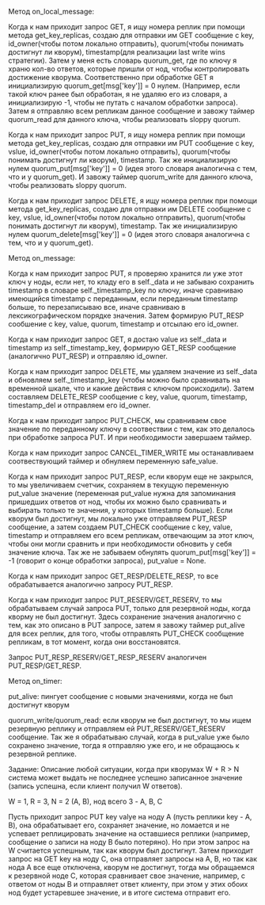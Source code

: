 Метод on_local_message:

Когда к нам приходит запрос GET, я ищу номера реплик при помощи метода get_key_replicas, создаю для отправки им GET сообщение с key, id_owner(чтобы потом локально отправить), 
quorum(чтобы понимать достигнут ли кворум), timestamp(для реализации last write wins стратегии). Затем у меня есть словарь quorum_get, где по ключу я храню кол-во ответов, которые пришли от нод, чтобы
контролировать достижение кворума. Соответственно при обработке GET я инициализирую quorum_get[msg['key']] = 0 нулем. (Например, если 
такой ключ ранее был обработан, я не удаляю его из словаря, а инициализирую -1, чтобы не путать с началом обработки запроса). Затем я отправляю всем репликам данное сообщение и завожу таймер quorum_read для
данного ключа, чтобы реализовать sloppy quorum. 


Когда к нам приходит запрос PUT, я ищу номера реплик при помощи метода get_key_replicas, создаю для отправки им PUT сообщение с key, vslue, id_owner(чтобы потом локально отправить), 
quorum(чтобы понимать достигнут ли кворум), timestamp. Так же инициализирую нулем quorum_put[msg['key']] = 0 (идея этого словаря аналогична с тем, что и у quorum_get). 
И завожу таймер quorum_write для данного ключа, чтобы реализовать sloppy quorum.

Когда к нам приходит запрос DELETE, я ищу номера реплик при помощи метода get_key_replicas, создаю для отправки им DELETE сообщение с key, vslue, id_owner(чтобы потом локально отправить), 
quorum(чтобы понимать достигнут ли кворум), timestamp. Так же инициализирую нулем quorum_delete[msg['key']] = 0 (идея этого словаря аналогична с тем, что и у quorum_get). 

Метод on_message:

Когда к нам приходит запрос PUT, я проверяю хранится ли уже этот ключ у ноды, если нет, то кладу его в self._data и не забываю сохранить timestamp в словаре self._timestamp_key по ключу, 
иначе сравниваю имеющийся timestamp с переданным, если переданным timestamp больше, то перезаписываю все, иначе сравниваю в лексикографическом порядке значения. 
Затем формирую PUT_RESP сообшение с key, value, quorum, timestamp и отсылаю его id_owner.

Когда к нам приходит запрос GET, я достаю value из self._data и timestamp из self._timestamp_key, формирую GET_RESP сообщение (аналогично PUT_RESP) и отправляю id_owner.

Когда к нам приходит запрос DELETE, мы удаляем значение из self._data и обновляем self._timestamp_key (чтобы можно было сравнивать на временной шкале, что и какие действия с ключом происходили).
Затем составляем DELETE_RESP сообщение с key, value, quorum, timestamp, timestamp_del и отправляем его id_owner.

Когда к нам приходит запрос PUT_CHECK, мы сравниваем свое значение по переданному ключу в соотвествии с тем, как это делалось при обработке запроса PUT. И при необходимости завершаем таймер. 

Когда к нам приходит запрос CANCEL_TIMER_WRITE мы останавливаем соотвествующий таймер и обнуляем переменную safe_value.

Когда к нам приходит запрос PUT_RESP, если кворум еще не закрылся, то мы увеличиваем счетчик, сохраняем в текущую переменную put_value значение (переменная put_value нужна для запоминания пришедших ответов от нод, чтобы их можно было сравнивать и выбирать только те значения, у которых timestamp больше).
Если кворум был достигнут, мы локально уже отправляем PUT_RESP сообщение, а затем создаем PUT_CHECK сообщение с key, value, timestamp и отправляем его всем репликам, отвечающим за этот ключ, чтобы они могли сравнить и при необходимости обновить у себя значение ключа. 
Так же не забываем обнулять quorum_put[msg['key']] = -1 (говорит о конце обработки запроса), put_value = None.

Когда к нам приходит запрос GET_RESP/DELETE_RESP, то все обрабатывается аналогично запросу PUT_RESP.

Когда к нам приходит запрос PUT_RESERV/GET_RESERV, то мы обрабатываем случай запроса PUT, только для резервной ноды, когда кворму не был достигнут. Здесь сохранение значения аналогично с тем, как это описано в PUT запросе, 
затем я завожу таймер put_alive для всех реплик, для того, чтобы отправлять PUT_CHECK сообщение репликам, в тот момент, когда они восстановятся. 

Запрос PUT_RESP_RESERV/GET_RESP_RESERV аналогичен PUT_RESP/GET_RESP.

Метод on_timer:

put_alive: пингует сообщение с новыми значениями, когда не был достигнут кворум 

quorum_write/quorum_read: если кворум не был достигнут, то мы ищем резервную реплику и отправляем ей PUT_RESERV/GET_RESERV сообщение. Так же я обрабатываю случай, когда в put_value 
уже было сохранено значение, тогда я отправляю уже его, и не обращаюсь к резервной реплике. 

Задание: 
Описание любой ситуации, когда при кворумах W + R > N система может выдать не последнее успешно записанное значение (запись успешна, если клиент получил W ответов).

W = 1, R = 3, N = 2 (A, B), нод всего 3 - A, B, C

Пусть приходит запрос PUT key valye на ноду А (пусть реплики key - A, B), она обрабатывает его, сохраняет значение, но ломается и не успевает реплицировать значение на оставшиеся реплики (например, сообщение о записи на ноду B было потеряно). Но при этом запрос на W считается успешным, так как кворум был достигнут. 
Затем приходит запрос на GET key на ноду С, она отправляет запросы на A, B, но так как нода А все еще отключена, кворум не достигнут, тогда мы обращаемся к резервной ноде С, которая сравнивает свое значение, например, с ответом от ноды B и отправляет ответ клиенту, при этом у этих обоих нод будет устаревшее значение, и в итоге система отправит его.







